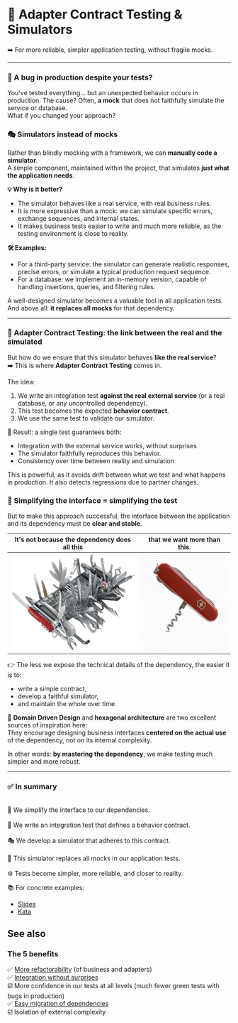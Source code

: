 🧪 Adapter Contract Testing & Simulators
====

➡️ For more reliable, simpler application testing, without fragile mocks.

----

### 🐛 A bug in production despite your tests?  

You've tested everything... but an unexpected behavior occurs in production. 
The cause? Often, **a mock** that does not faithfully simulate the service or database.<br>
What if you changed your approach?  

### 🎭 Simulators instead of mocks  

Rather than blindly mocking with a framework, we can **manually code a simulator**.<br>
A simple component, maintained within the project, that simulates **just what the application needs**.  

**💡 Why is it better?**  

 - The simulator behaves like a real service, with real business rules.  
 - It is more expressive than a mock: we can simulate specific errors, exchange sequences, and internal states.  
 - It makes business tests easier to write and much more reliable, as the testing environment is close to reality.  

**🛠️ Examples:**

 - For a third-party service: the simulator can generate realistic responses, precise errors, or simulate a typical production request sequence.  
 - For a database: we implement an in-memory version, capable of handling insertions, queries, and filtering rules.  

A well-designed simulator becomes a valuable tool in all application tests. And above all: **it replaces all mocks** for that dependency.

--- 

### 🔁 Adapter Contract Testing: the link between the real and the simulated  

But how do we ensure that this simulator behaves **like the real service**?<br>
➡️ This is where **Adapter Contract Testing** comes in.  

The idea:  
1. We write an integration test **against the real external service** (or a real database, or any uncontrolled dependency).  
2. This test becomes the expected **behavior contract**.  
3. We use the same test to validate our simulator.  

🎯 Result: a single test guarantees both:  

 - Integration with the external service works, without surprises  
 - The simulator faithfully reproduces this behavior.  
 - Consistency over time between reality and simulation

This is powerful, as it avoids drift between what we test and what happens in production. It also detects regressions due to partner changes.



### 🧩 Simplifying the interface = simplifying the test  

But to make this approach successful, the interface between the application and its dependency must be **clear and stable**.  


| It's not because the dependency does all this                      | that we want more than this.                         |
|--------------------------------------------------------------------|------------------------------------------------------------------|
| <img src="../swiss-knife-complex.png" alt="complex" height="220"/> | <img src="../swiss-knife-simple.png" alt="simple" height="220"/> |


👉 The less we expose the technical details of the dependency, the easier it is to:
 - write a simple contract,
 - develop a faithful simulator,
 - and maintain the whole over time.  
 
📐 **Domain Driven Design** and **hexagonal architecture** are two excellent sources of inspiration here:<br>
  They encourage designing business interfaces **centered on the actual use** of the dependency, not on its internal complexity.  
  
In other words: **by mastering the dependency**, we make testing much simpler and more robust.

---

###  ✅ In summary

<br> 🧩 We simplify the interface to our dependencies.  
<br> 🧪 We write an integration test that defines a behavior contract.  
<br> 🎭 We develop a simulator that adheres to this contract.  
<br> 🔁 This simulator replaces all mocks in our application tests.  
<br> ⚙️ Tests become simpler, more reliable, and closer to reality.

📚 For concrete examples:  
 - [Slides](https://adapter-contract-testing.github.io/presentation)
 - [Kata](https://github.com/adapter-contract-testing/snail-race-kata)

## See also  
### The 5 benefits

✅ [More refactorability](benefit-domain-refactorability.md) (of business and adapters)<br>
✅ [Integration without surprises](benefit-third-party-service-integration-without-surprises.md)  <br>
☑️ More confidence in our tests at all levels (much fewer green tests with bugs in production)<br> 
✅ [Easy migration of dependencies](benefit-dependency-migration.md)  <br>
☑️ Isolation of external complexity<br>